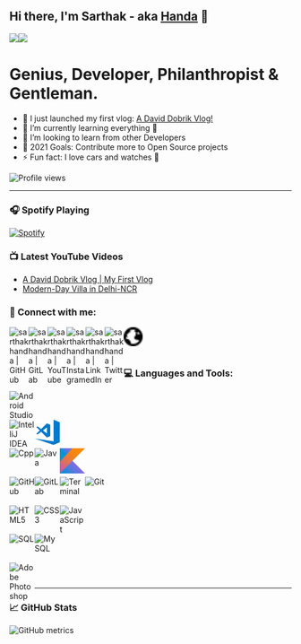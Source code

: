 ## Hi there, I'm Sarthak - aka [Handa][website] 👋

[<img align="left" src='https://img.shields.io/website?label=sarthakhanda.com&style=for-the-badge&url=https://sarthakhanda.github.io/portfolio/' />][website]
[<img align="left" src='https://img.shields.io/twitter/follow/SarthakHanda10?color=1DA1F2&logo=twitter&style=for-the-badge' />][twitter]

<br />

# Genius, Developer, Philanthropist & Gentleman.

- 🔭 I just launched my first vlog: [A David Dobrik Vlog!][vlog]
- 🌱 I’m currently learning everything 🤣
- 👯 I’m looking to learn from other Developers
- 🥅 2021 Goals: Contribute more to Open Source projects
- ⚡ Fun fact: I love cars and watches 💸
 
![Profile views](https://gpvc.arturio.dev/sarthakhanda)

---

### 🎧 Spotify Playing

[![Spotify](https://nowplayingspotify.vercel.app/api/spotify)][Spotify]

### 📺 Latest YouTube Videos

<!-- YOUTUBE:START -->
- [A David Dobrik Vlog | My First Vlog](https://www.youtube.com/watch?v=a8ZdCZVSr4M)
- [Modern-Day Villa in Delhi-NCR](https://www.youtube.com/watch?v=YpzZKuSinyI)
<!-- YOUTUBE:END -->

### 🔗 Connect with me:

[<img align="left" src='https://cdn.jsdelivr.net/npm/simple-icons@3.0.1/icons/github.svg' alt='sarthakhanda | GitHub' width="34px" />](https://github.com/sarthakhanda)&nbsp;&nbsp;&nbsp;&nbsp;&nbsp;
[<img align="left" src='https://cdn.jsdelivr.net/npm/simple-icons@3.0.1/icons/gitlab.svg' alt='sarthakhanda | GitLab' width="34px" />](https://gitlab.com/sarthakhanda)&nbsp;&nbsp;&nbsp;&nbsp;&nbsp;
[<img align="left" src='https://cdn.jsdelivr.net/npm/simple-icons@3.0.1/icons/youtube.svg' alt='sarthakhanda | YouTube' width="34px" />][youtube]&nbsp;&nbsp;&nbsp;&nbsp;&nbsp;
[<img align="left" src='https://cdn.jsdelivr.net/npm/simple-icons@3.0.1/icons/instagram.svg' alt='sarthakhanda | Instagram' width="34px" />][instagram]&nbsp;&nbsp;&nbsp;&nbsp;&nbsp;
[<img align="left" src='https://cdn.jsdelivr.net/npm/simple-icons@3.0.1/icons/linkedin.svg' alt='sarthakhanda | LinkedIn' width="34px" />][linkedin]&nbsp;&nbsp;&nbsp;&nbsp;&nbsp;
[<img align="left" src='https://cdn.jsdelivr.net/npm/simple-icons@3.0.1/icons/twitter.svg' alt='sarthakhanda | Twitter' width="34px" />][twitter]&nbsp;&nbsp;&nbsp;&nbsp;&nbsp;
[<img align="left" src='https://raw.githubusercontent.com/iconic/open-iconic/master/svg/globe.svg' alt='sarthakhanda | Website' width="34px" />][website]

<br />

### 💻 Languages and Tools:

<img align="left" alt="Android Studio" width="45px" src="https://developer.android.com/studio/images/studio-icon.svg" /><br/><br/><br/>
<img align="left" alt="IntelliJ IDEA" width="45px" src="https://upload.wikimedia.org/wikipedia/commons/thumb/9/9c/IntelliJ_IDEA_Icon.svg/1200px-IntelliJ_IDEA_Icon.svg.png" />
<img align="left" alt="Visual Studio Code" width="45px" src="https://raw.githubusercontent.com/github/explore/80688e429a7d4ef2fca1e82350fe8e3517d3494d/topics/visual-studio-code/visual-studio-code.png" /><br/><br/><br/>
<img align="left" alt="Cpp" width="45px" src="https://raw.githubusercontent.com/isocpp/logos/master/cpp_logo.png" />
<img align="left" alt="Java" width="45px" src="https://1000logos.net/wp-content/uploads/2020/09/Java-Logo.png" />
<img align="left" alt="Kotlin" width="45px" src="https://raw.githubusercontent.com/github/explore/80688e429a7d4ef2fca1e82350fe8e3517d3494d/topics/kotlin/kotlin.png" /><br/><br/><br/>
<img align="left" alt="GitHub" width="45px" src="https://upload.wikimedia.org/wikipedia/commons/9/91/Octicons-mark-github.svg" />
<img align="left" alt="GitLab" width="45px" src="https://upload.wikimedia.org/wikipedia/commons/thumb/1/18/GitLab_Logo.svg/1200px-GitLab_Logo.svg.png" />
<img align="left" alt="Terminal" width="45px" src="https://upload.wikimedia.org/wikipedia/commons/0/01/Windows_Terminal_Logo_256x256.png" />
<img align="left" alt="Git" width="45px" src="https://git-scm.com/images/logos/downloads/Git-Icon-1788C.png" /><br/><br/><br/>
<img align="left" alt="HTML5" width="45px" src="https://upload.wikimedia.org/wikipedia/commons/thumb/3/38/HTML5_Badge.svg/600px-HTML5_Badge.svg.png" />
<img align="left" alt="CSS3" width="45px" src="https://www.pngix.com/pngfile/big/193-1937198_image-result-for-css3-icon-css-logo-transparent.png" />
<img align="left" alt="JavaScript" width="45px" src="https://upload.wikimedia.org/wikipedia/commons/thumb/9/99/Unofficial_JavaScript_logo_2.svg/480px-Unofficial_JavaScript_logo_2.svg.png" /><br/><br/><br/>
<img align="left" alt="SQL" width="45px" src="https://i2.wp.com/blogs.perficient.com/files/2015/09/Azure-SQL-Database.png" />
<img align="left" alt="MySQL" width="45px" src="https://pngimg.com/uploads/mysql/mysql_PNG23.png" /><br/><br/><br/>
<img align="left" alt="Adobe Photoshop" width="45px" src="https://upload.wikimedia.org/wikipedia/commons/thumb/a/af/Adobe_Photoshop_CC_icon.svg/1200px-Adobe_Photoshop_CC_icon.svg.png" />

<br/>

---

### 📈 GitHub Stats

![GitHub metrics](https://metrics.lecoq.io/sarthakhanda)
<!-- [![Top Langs](https://github-readme-stats.vercel.app/api/top-langs/?username=sarthakhanda)](https://github.com/anuraghazra/github-readme-stats)
![GitHub streak stats](https://github-readme-streak-stats.herokuapp.com/?user=sarthakhanda)
![GitHub stats](https://github-readme-stats.vercel.app/api?username=sarthakhanda&show_icons=true)
![GitHub Activity Graph](https://activity-graph.herokuapp.com/graph?username=sarthakhanda) -->

[vlog]: https://www.youtube.com/watch?v=a8ZdCZVSr4M
[Spotify]: https://open.spotify.com/user/31ps7jbzdwihlxd7lkri6ajic4gy
[website]: https://sarthakhanda.github.io/portfolio/
[instagram]: https://www.instagram.com/sarthakhanda/
[linkedin]: https://www.linkedin.com/in/sarthak-handa-8491961aa/
[youtube]: https://www.youtube.com/channel/UCTCFsMfJEnfAr8e8etJbSbg
[twitter]: https://twitter.com/intent/follow?original_referer=https%3A%2F%2Fgithub.com%2FSarthakHanda10&screen_name=SarthakHanda10
